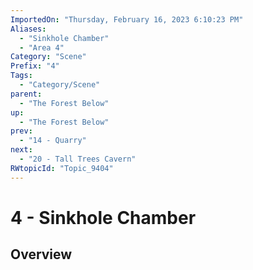 ```yaml
---
ImportedOn: "Thursday, February 16, 2023 6:10:23 PM"
Aliases:
  - "Sinkhole Chamber"
  - "Area 4"
Category: "Scene"
Prefix: "4"
Tags:
  - "Category/Scene"
parent:
  - "The Forest Below"
up:
  - "The Forest Below"
prev:
  - "14 - Quarry"
next:
  - "20 - Tall Trees Cavern"
RWtopicId: "Topic_9404"
---
```

# 4 - Sinkhole Chamber
## Overview
